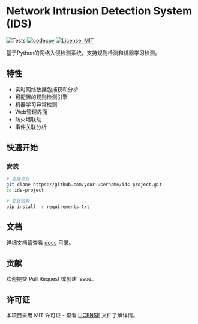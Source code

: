 # Network Intrusion Detection System (IDS)

![Tests](https://github.com/zjstone/ids-project/workflows/Python%20Tests/badge.svg)
[![codecov](https://codecov.io/gh/zistone/ids-project/branch/main/graph/badge.svg)](https://codecov.io/gh/zjsotne/ids-project)
[![License: MIT](https://img.shields.io/badge/License-MIT-yellow.svg)](https://opensource.org/licenses/MIT)

基于Python的网络入侵检测系统，支持规则检测和机器学习检测。

## 特性

- 实时网络数据包捕获和分析
- 可配置的规则检测引擎
- 机器学习异常检测
- Web管理界面
- 防火墙联动
- 事件关联分析

## 快速开始

### 安装

```bash
# 克隆项目
git clone https://github.com/your-username/ids-project.git
cd ids-project

# 安装依赖
pip install -r requirements.txt
```

## 文档

详细文档请查看 [docs](docs/) 目录。

## 贡献

欢迎提交 Pull Request 或创建 Issue。

## 许可证

本项目采用 MIT 许可证 - 查看 [LICENSE](LICENSE) 文件了解详情。